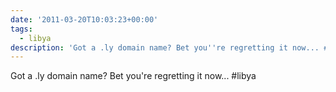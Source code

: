 ```yaml
---
date: '2011-03-20T10:03:23+00:00'
tags:
  - libya
description: 'Got a .ly domain name? Bet you''re regretting it now... #libya'
---
```

Got a .ly domain name? Bet you're regretting it now... #libya

